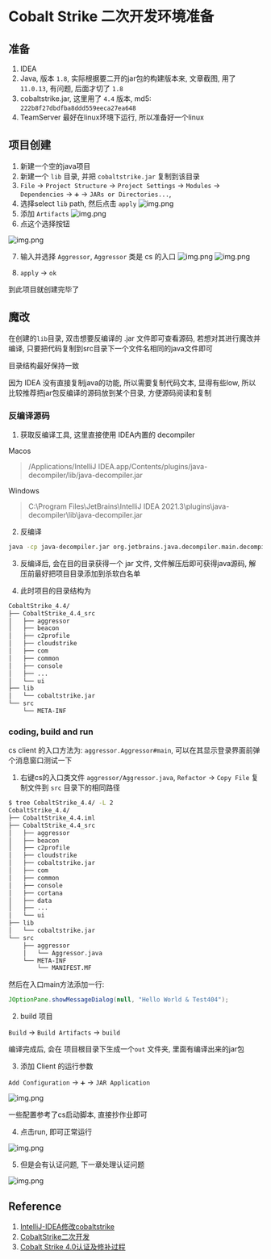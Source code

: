 # Cobalt Strike 二次开发环境准备

## 准备

1. IDEA
2. Java, 版本 `1.8`, 实际根据要二开的jar包的构建版本来, 文章截图, 用了 `11.0.13`, 有问题, 后面才切了 `1.8`
3. cobaltstrike.jar, 这里用了 `4.4` 版本, md5: `222b8f27dbdfba8ddd559eeca27ea648`
4. TeamServer 最好在linux环境下运行, 所以准备好一个linux

## 项目创建

1. 新建一个空的java项目
2. 新建一个 `lib` 目录, 并把 `cobaltstrike.jar` 复制到该目录
3. `File` -> `Project Structure` -> `Project Settings` -> `Modules` -> `Dependencies` -> `➕` -> `JARs or Directories...`, 
4. 选择select `lib` path, 然后点击 `apply`
![img.png](./media/0x00_001.png)
5. 添加 `Artifacts`
![img.png](./media/0x00_002.png)
6. 点这个选择按钮

![img.png](./media/0x00_003.png)

7. 输入并选择 `Aggressor`, `Aggressor` 类是 cs 的入口
![img.png](./media/0x00_004.png)
![img.png](./media/0x00_005.png)

8. `apply` -> `ok`

到此项目就创建完毕了

## 魔改

在创建的`lib`目录, 双击想要反编译的 .jar 文件即可查看源码, 若想对其进行魔改并编译, 只要把代码复制到src目录下一个文件名相同的java文件即可

目录结构最好保持一致

因为 IDEA 没有直接复制java的功能, 所以需要复制代码文本, 显得有些low, 所以比较推荐把jar包反编译的源码放到某个目录,  方便源码阅读和复制

### 反编译源码

1. 获取反编译工具, 这里直接使用 IDEA内置的 decompiler

Macos
> /Applications/IntelliJ IDEA.app/Contents/plugins/java-decompiler/lib/java-decompiler.jar

Windows
> C:\Program Files\JetBrains\IntelliJ IDEA 2021.3\plugins\java-decompiler\lib\java-decompiler.jar


2. 反编译

```bash
java -cp java-decompiler.jar org.jetbrains.java.decompiler.main.decompiler.ConsoleDecompiler -dgs=true path_to/cobaltstrike.jar dst_path/
```

3. 反编译后, 会在目的目录获得一个 jar 文件, 文件解压后即可获得java源码, 解压前最好把项目目录添加到杀软白名单

4. 此时项目的目录结构为
```bash
CobaltStrike_4.4/
├── CobaltStrike_4.4_src
│   ├── aggressor
│   ├── beacon
│   ├── c2profile
│   ├── cloudstrike
│   ├── com
│   ├── common
│   ├── console
│   ├── ...
│   └── ui
├── lib
│   └── cobaltstrike.jar
└── src
    └── META-INF
```

### coding, build and run

cs client 的入口方法为: `aggressor.Aggressor#main`, 可以在其显示登录界面前弹个消息窗口测试一下

1. 右键cs的入口类文件 `aggressor/Aggressor.java`, `Refactor` -> `Copy File` 复制文件到 `src` 目录下的相同路径

```bash
$ tree CobaltStrike_4.4/ -L 2
CobaltStrike_4.4/
├── CobaltStrike_4.4.iml
├── CobaltStrike_4.4_src
│   ├── aggressor
│   ├── beacon
│   ├── c2profile
│   ├── cloudstrike
│   ├── cobaltstrike.jar
│   ├── com
│   ├── common
│   ├── console
│   ├── cortana
│   ├── data
│   ├── ...
│   └── ui
├── lib
│   └── cobaltstrike.jar
└── src
    ├── aggressor
    │   └── Aggressor.java
    └── META-INF
        └── MANIFEST.MF
```

然后在入口main方法添加一行:

```java
JOptionPane.showMessageDialog(null, "Hello World & Test404");
```

2. build 项目

`Build` -> `Build Artifacts` -> `build`

编译完成后, 会在 项目根目录下生成一个`out` 文件夹, 里面有编译出来的jar包

3. 添加 Client 的运行参数

`Add Configuration` -> `➕` -> `JAR Application`

![img.png](./media/0x00_006.png)

一些配置参考了cs启动脚本, 直接抄作业即可

4. 点击run, 即可正常运行

![img.png](./media/0x00_007.png)

5. 但是会有认证问题, 下一章处理认证问题

![img.png](./media/0x00_008.png)


## Reference

1. [IntelliJ-IDEA修改cobaltstrike](https://pingmaoer.github.io/2020/06/08/IntelliJ-IDEA%E4%BF%AE%E6%94%B9cobaltstrike/)
2. [CobaltStrike二次开发](https://lengjibo.github.io/CobaltStrikeCode/)
3. [Cobalt Strike 4.0认证及修补过程](https://rcoil.me/2020/11/%E3%80%90%E7%9F%A5%E8%AF%86%E5%9B%9E%E9%A1%BE%E3%80%91Cobalt%20Strike%204.0%E8%AE%A4%E8%AF%81%E5%8F%8A%E4%BF%AE%E8%A1%A5%E8%BF%87%E7%A8%8B/)
